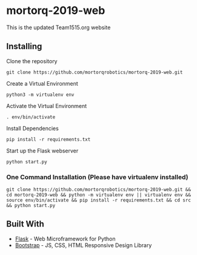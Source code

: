 # mortorq-2019-web
This is the updated Team1515.org website
## Installing
Clone the repository
```
git clone https://github.com/mortorqrobotics/mortorq-2019-web.git
```
Create a Virtual Environment
```
python3 -m virtualenv env
```
Activate the Virtual Environment
```
. env/bin/activate
```
Install Dependencies
```
pip install -r requirements.txt
```
Start up the Flask webserver
```
python start.py
```

### One Command Installation (Please have virtualenv installed)
```
git clone https://github.com/mortorqrobotics/mortorq-2019-web.git && cd mortorq-2019-web && python -m virtualenv env || virtualenv env && source env/bin/activate && pip install -r requirements.txt && cd src && python start.py
```
## Built With
* [Flask](http://flask.pocoo.org/) - Web Microframework for Python
* [Bootstrap](https://getbootstrap.com/) - JS, CSS, HTML Responsive Design Library
